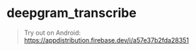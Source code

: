 # deepgram_transcribe

> Try out on Android: https://appdistribution.firebase.dev/i/a57e37b2fda28351

